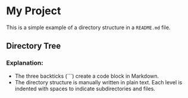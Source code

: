 # My Project

This is a simple example of a directory structure in a `README.md` file.

## Directory Tree


### Explanation:

- The three backticks (```) create a code block in Markdown.
- The directory structure is manually written in plain text. Each level is indented with spaces to indicate subdirectories and files.





